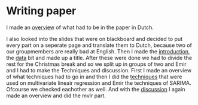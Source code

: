 # Writing paper

I made an [overview](https://github.com/Laurinevdstolpe/minor-data-science/blob/main/Communication/overview.md) of what had to be in the paper in Dutch.


I also looked into the slides that were on blackboard and decided to put every part on a seperate page and translate them to Dutch, because two of our groupmembers are really bad at English. Then I made the [introduction](https://github.com/Laurinevdstolpe/minor-data-science/blob/main/Communication/introduction.md), the [data](https://github.com/Laurinevdstolpe/minor-data-science/blob/main/Communication/Data.md) bit and made up a title. After these were done we had to divide the rest for the Christmas break and so we split up in groups of two and Emir and I had to make the Techniques and discussion. First I made an overview of what techniques had to go in and then I did the [techniques](https://github.com/Laurinevdstolpe/minor-data-science/blob/main/Communication/technieken.md) that were used on multivariate lineair regression and Emir the techniques of SARIMA. Ofcourse we checked eachother as well. And with the [discussion]() I again made an overview and did the mvlr part.


